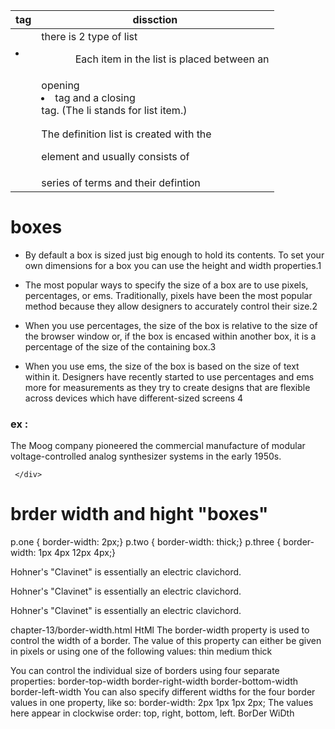   tag                         |     dissction 
 -------------------          |      --------------------
 <li>                         |     there is 2 type of list <ul><ol>Each item in the list is placed between an
                              |     opening <li> tag and a closing </li> tag. (The li stands for list item.)
 <text>                       |     
                              |
 <dl>                         |   The definition list is created with the <dl> element and usually consists of
                              |    series of terms and their defintion                          




> 
 # boxes 
 
 * By default a box is sized just big enough to hold its contents. To set your own dimensions for a box you can
    use the height and width properties.1
 
 * The most popular ways to specify the size of a box are to use pixels, percentages, or ems. Traditionally, pixels have been the most popular method because they allow designers to accurately control their size.2
 
 * When you use percentages, the size of the box is relative to the size of the browser window or, if the box is encased within another box, it is a percentage of the size of the containing box.3

 * When you use ems, the size of the box is based on the size of text within it. Designers have recently started to use percentages and ems more for measurements as they try to create designs that are flexible across devices which have different-sized screens 4

 ### ex :

   <div>
      <p>The Moog company pioneered the commercial   manufacture of modular voltage-controlled    analog synthesizer systems in the early 1950s.</p> 
      
     </div> 

 # brder width and hight "boxes"
 > 
 p.one { border-width: 2px;} p.two { border-width: thick;} p.three { border-width: 1px 4px 12px 4px;}
 <p class="one">Hohner's "Clavinet" is essentially an   electric clavichord.</p> <p class="two">Hohner's "Clavinet" is essentially an   electric clavichord.</p> <p class="three">Hohner's "Clavinet" is essentially   an electric clavichord.</p> chapter-13/border-width.html HtMl
 The border-width property is used to control the width of a border. The value of this property can either be given in pixels or using one of the following values:
  thin medium thick

 You can control the individual size of borders using four separate properties:
 border-top-width border-right-width border-bottom-width border-left-width
 You can also specify different widths for the four border values in one property, like so:
 border-width: 2px 1px 1px 2px;
 The values here appear in clockwise order: top, right, bottom, left.
  BorDer WiDth 








